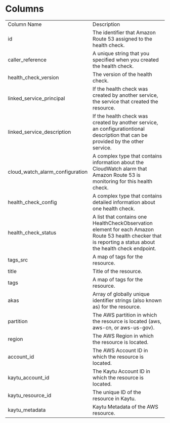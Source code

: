 # Columns  

<table>
	<tr><td>Column Name</td><td>Description</td></tr>
	<tr><td>id</td><td>The identifier that Amazon Route 53 assigned to the health check.</td></tr>
	<tr><td>caller_reference</td><td>A unique string that you specified when you created the health check.</td></tr>
	<tr><td>health_check_version</td><td>The version of the health check.</td></tr>
	<tr><td>linked_service_principal</td><td>If the health check was created by another service, the service that created the resource.</td></tr>
	<tr><td>linked_service_description</td><td>If the health check was created by another service, an configurationtional description that can be provided by the other service.</td></tr>
	<tr><td>cloud_watch_alarm_configuration</td><td>A complex type that contains information about the CloudWatch alarm that Amazon Route 53 is monitoring for this health check.</td></tr>
	<tr><td>health_check_config</td><td>A complex type that contains detailed information about one health check.</td></tr>
	<tr><td>health_check_status</td><td>A list that contains one HealthCheckObservation element for each Amazon Route 53 health checker that is reporting a status about the health check endpoint.</td></tr>
	<tr><td>tags_src</td><td>A map of tags for the resource.</td></tr>
	<tr><td>title</td><td>Title of the resource.</td></tr>
	<tr><td>tags</td><td>A map of tags for the resource.</td></tr>
	<tr><td>akas</td><td>Array of globally unique identifier strings (also known as) for the resource.</td></tr>
	<tr><td>partition</td><td>The AWS partition in which the resource is located (aws, aws-cn, or aws-us-gov).</td></tr>
	<tr><td>region</td><td>The AWS Region in which the resource is located.</td></tr>
	<tr><td>account_id</td><td>The AWS Account ID in which the resource is located.</td></tr>
	<tr><td>kaytu_account_id</td><td>The Kaytu Account ID in which the resource is located.</td></tr>
	<tr><td>kaytu_resource_id</td><td>The unique ID of the resource in Kaytu.</td></tr>
	<tr><td>kaytu_metadata</td><td>Kaytu Metadata of the AWS resource.</td></tr>
</table>